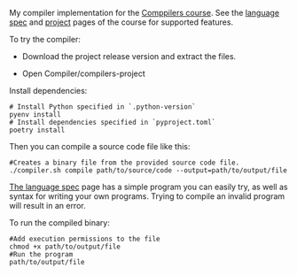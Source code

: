 My compiler implementation for the [Comppilers course](https://hy-compilers.github.io/spring-2025/). See the [language spec](https://hy-compilers.github.io/spring-2025/language-spec/) and [project](https://hy-compilers.github.io/spring-2025/project/#recommended-featureset) pages of the course for supported features.

To try the compiler:

- Download the project release version and extract the files.

- Open Compiler/compilers-project


Install dependencies:

    # Install Python specified in `.python-version`
    pyenv install
    # Install dependencies specified in `pyproject.toml`
    poetry install

Then you can compile a source code file like this:

    #Creates a binary file from the provided source code file.
    ./compiler.sh compile path/to/source/code --output=path/to/output/file

[The language spec](https://hy-compilers.github.io/spring-2025/language-spec/#syntax) page has a simple program you can easily try, as well as syntax for writing your own programs. Trying to compile an invalid program will result in an error.

To run the compiled binary:

    #Add execution permissions to the file
    chmod +x path/to/output/file
    #Run the program
    path/to/output/file
